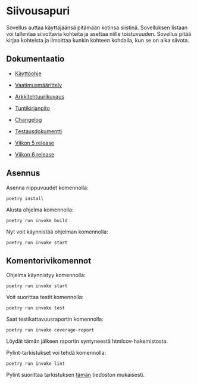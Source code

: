 # Siivousapuri

Sovellus auttaa käyttäjäänsä pitämään kotinsa siistinä. Sovelluksen listaan voi tallentaa siivottavia kohteita ja asettaa niille toistuvuuden. Sovellus pitää kirjaa kohteista ja ilmoittaa kunkin kohteen kohdalla, kun se on aika siivota.

## Dokumentaatio

- [Käyttöohje](https://github.com/jmorrisv/ot-harjoitustyo/blob/main/dokumentaatio/kayttoohje.md)

- [Vaatimusmäärittely](https://github.com/jmorrisv/ot-harjoitustyo/blob/main/dokumentaatio/vaatimusmaarittely.md)

- [Arkkitehtuurikuvaus](https://github.com/jmorrisv/ot-harjoitustyo/blob/main/dokumentaatio/arkkitehtuuri.md)

- [Tuntikirjanpito](https://github.com/jmorrisv/ot-harjoitustyo/blob/main/dokumentaatio/tuntikirjanpito.md)

- [Changelog](https://github.com/jmorrisv/ot-harjoitustyo/blob/main/dokumentaatio/changelog.md)

- [Testausdokumentti](https://github.com/jmorrisv/ot-harjoitustyo/blob/main/dokumentaatio/testausdokumentti.md)

- [Viikon 5 release](https://github.com/jmorrisv/ot-harjoitustyo/releases/tag/viikko5)

- [Viikon 6 release](https://github.com/jmorrisv/ot-harjoitustyo/releases/tag/viikko6)

## Asennus

Asenna riippuvuudet komennolla:

```
poetry install
```

Alusta ohjelma komennolla:

```
poetry run invoke build
```

Nyt voit käynnistää ohjelman komennolla:

```
poetry run invoke start
```

## Komentorivikomennot

Ohjelma käynnistyy komennolla:

```
poetry run invoke start
```

Voit suorittaa testit komennolla:

```
poetry run invoke test
```

Saat testikattavuusraportin komennolla:

```
poetry run invoke coverage-report
```

Löydät tämän jälkeen raportin syntyneestä htmlcov-hakemistosta.

Pylint-tarkistukset voi tehdä komennolla:

```
poetry run invoke lint
```

Pylint suorittaa tarkistuksen [tämän](https://github.com/jmorrisv/ot-harjoitustyo/blob/main/.pylintrc) tiedoston mukaisesti.
